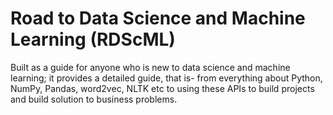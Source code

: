 # Road to Data Science and Machine Learning (RDScML)
Built as a guide for anyone who is new to data science and machine learning; it provides a detailed guide, that is- from everything about Python, NumPy, Pandas, word2vec, NLTK etc to using these APIs to build projects and build solution to business problems.
